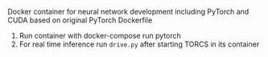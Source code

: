 Docker container for neural network development including PyTorch and CUDA based on original PyTorch Dockerfile

1. Run container with docker-compose run pytorch
2. For real time inference run `drive.py` after starting TORCS in its container